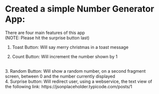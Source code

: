 # Created a simple Number Generator App:
There are four main features of this app
<br>
(NOTE: Please hit the surprise button last)
<br>

1. Toast Button: Will say merry christmas in a toast message

2. Count Button: Will increment the number shown by 1
<br>
3. Random Button: Will show a random number, on a second fragment screen, between 0 and the number currently displayed
<br>
4. Surprise button: Will redirect user, using a webservice, the text view of the following link: https://jsonplaceholder.typicode.com/posts/1


